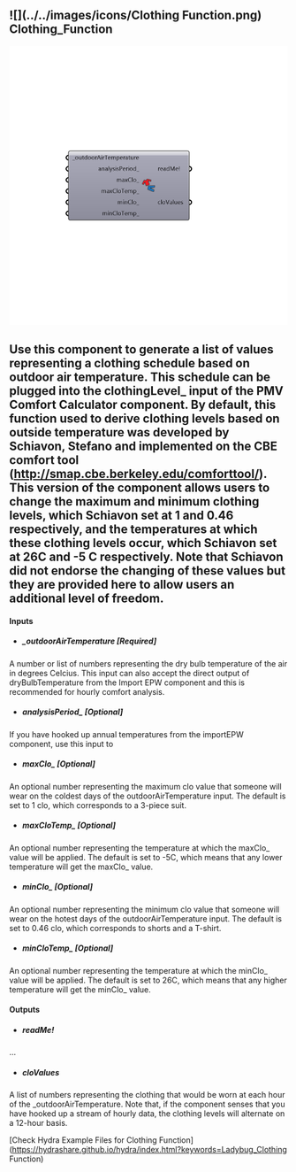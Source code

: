 ## ![](../../images/icons/Clothing Function.png) Clothing_Function

![](../../images/components/Clothing_Function.png)

Use this component to generate a list of values representing a clothing schedule based on outdoor air temperature.  This schedule can be plugged into the clothingLevel_ input of the PMV Comfort Calculator component.
 By default, this function used to derive clothing levels based on outside temperature was developed by Schiavon, Stefano and implemented on the CBE comfort tool (http://smap.cbe.berkeley.edu/comforttool/).
 This version of the component allows users to change the maximum and minimum clothing levels, which Schiavon set at 1 and 0.46 respectively, and the temperatures at which these clothing levels occur, which Schiavon set at 26C and -5 C respectively.
 Note that Schiavon did not endorse the changing of these values but they are provided here to allow users an additional level of freedom.
 -
 

#### Inputs
* ##### _outdoorAirTemperature [Required]
A number or list of numbers representing the dry bulb temperature of the air in degrees Celcius.  This input can also accept the direct output of dryBulbTemperature from the Import EPW component and this is recommended for hourly comfort analysis.
* ##### analysisPeriod_ [Optional]
If you have hooked up annual temperatures from the importEPW component, use this input to 
* ##### maxClo_ [Optional]
An optional number representing the maximum clo value that someone will wear on the coldest days of the outdoorAirTemperature input.  The default is set to 1 clo, which corresponds to a 3-piece suit.
* ##### maxCloTemp_ [Optional]
An optional number representing the temperature at which the maxClo_ value will be applied.  The default is set to -5C, which means that any lower temperature will get the maxClo_ value.
* ##### minClo_ [Optional]
An optional number representing the minimum clo value that someone will wear on the hotest days of the outdoorAirTemperature input.  The default is set to 0.46 clo, which corresponds to shorts and a T-shirt.
* ##### minCloTemp_ [Optional]
An optional number representing the temperature at which the minClo_ value will be applied.  The default is set to 26C, which means that any higher temperature will get the minClo_ value.

#### Outputs
* ##### readMe!
...
* ##### cloValues
A list of numbers representing the clothing that would be worn at each hour of the _outdoorAirTemperature.  Note that, if the component senses that you have hooked up a stream of hourly data, the clothing levels will alternate on a 12-hour basis.


[Check Hydra Example Files for Clothing Function](https://hydrashare.github.io/hydra/index.html?keywords=Ladybug_Clothing Function)